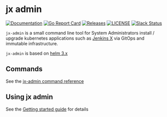 # jx admin

[![Documentation](https://godoc.org/github.com/jenkins-x/jx-admin?status.svg)](https://pkg.go.dev/mod/github.com/jenkins-x/jx-admin)
[![Go Report Card](https://goreportcard.com/badge/github.com/jenkins-x/jx-admin)](https://goreportcard.com/report/github.com/jenkins-x/jx-admin)
[![Releases](https://img.shields.io/github/release-pre/jenkins-x-labs/helmboot.svg)](https://github.com/jenkins-x/jx-admin/releases)
[![LICENSE](https://img.shields.io/github/license/jenkins-x-labs/helmboot.svg)](https://github.com/jenkins-x/jx-admin/blob/master/LICENSE)
[![Slack Status](https://img.shields.io/badge/slack-join_chat-white.svg?logo=slack&style=social)](https://slack.k8s.io/)

`jx-admin` is a small command line tool for System Administrators install / upgrade kubernetes applications such as [Jenkins X](https://jenkins-x.io/) via GitOps and immutable infrastructure.

`jx-admin`  is based on [helm 3.x](https://helm.sh/) 

## Commands

See the [jx-admin command reference](https://github.com/jenkins-x/jx-admin/blob/master/docs/cmd/jx-admin.md)

## Using jx admin

See the [Getting started guide](https://jenkins-x.io/v3/admin/guides/jx3/) for details
